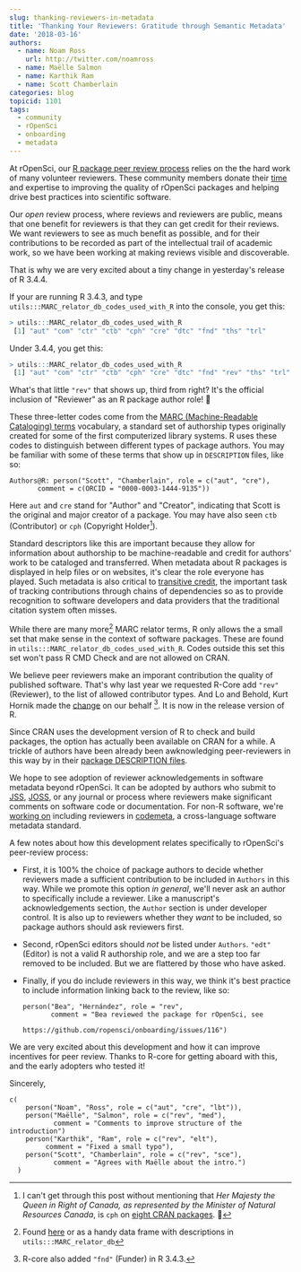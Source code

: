 ```yaml
---
slug: thanking-reviewers-in-metadata
title: 'Thanking Your Reviewers: Gratitude through Semantic Metadata'
date: '2018-03-16'
authors:
  - name: Noam Ross
    url: http://twitter.com/noamross
  - name: Maëlle Salmon
  - name: Karthik Ram
  - name: Scott Chamberlain
categories: blog
topicid: 1101
tags:
  - community
  - rOpenSci
  - onboarding
  - metadata
---
```


At rOpenSci, our [R package peer review process] relies on the the hard work of many volunteer reviewers.  These community members donate their [time] and expertise to improving the quality of  rOpenSci packages and helping drive best practices into scientific software.  

Our _open_ review process, where reviews and reviewers are public, means that one benefit for reviewers is that they can get credit for their reviews.  We want reviewers to see as much benefit as possible, and for their contributions to be recorded as part of the intellectual trail of academic work, so we have been working at making reviews visible and discoverable.

That is why we are very excited about a tiny change in yesterday's release of R 3.4.4.

If your are running R 3.4.3, and type `utils:::MARC_relator_db_codes_used_with_R` into the console, you get this:

```r
> utils:::MARC_relator_db_codes_used_with_R
 [1] "aut" "com" "ctr" "ctb" "cph" "cre" "dtc" "fnd" "ths" "trl"
```

Under 3.4.4, you get this:

```r
> utils:::MARC_relator_db_codes_used_with_R
 [1] "aut" "com" "ctr" "ctb" "cph" "cre" "dtc" "fnd" "rev" "ths" "trl"
```

What's that little `"rev"` that shows up, third from right? It's the official inclusion of "Reviewer" as an R package author role! 🎉 

These three-letter codes come from the [MARC (Machine-Readable Cataloging) terms][marc] vocabulary, a standard set of authorship types originally created for some of the first computerized library systems. R uses these codes to distinguish between different types of package authors. You may be familiar with some of these terms that show up in `DESCRIPTION` files, like so:

```
Authors@R: person("Scott", "Chamberlain", role = c("aut", "cre"), 
       comment = c(ORCID = "0000-0003-1444-9135"))
```

Here `aut` and `cre` stand for "Author" and "Creator", indicating that Scott is the original and major creator of a package.  You may have also seen `ctb` (Contributor) or `cph` (Copyright Holder[^1]).

[^1]: I can't get through this post without mentioning that _Her Majesty the Queen in Right of Canada, as represented by the Minister of Natural Resources Canada_, is `cph` on [eight CRAN packages](https://github.com/search?utf8=%E2%9C%93&q=org%3Acran+Her+Majesty+the+Queen+in+Right+of+Canada%2C+as+represented+by+the+Minister+of+Natural+Resources+Canada+filename%3ADESCRIPTION&type=Code). 👑 

Standard descriptors like this are important because they allow for information about authorship to be machine-readable and credit for authors' work to be cataloged and transferred. When metadata about R packages is displayed in help files or on websites, it's clear the role everyone has played. Such metadata is also critical to [transitive credit], the important task of tracking contributions  through chains of dependencies so as to provide recognition to software developers and data providers that the traditional citation system often misses.

While there are many more[^2] MARC relator terms, R only allows the a small set that make sense in the context of software packages.  These are found in  `utils:::MARC_relator_db_codes_used_with_R`. Codes outside this set this set won't pass R CMD Check and are not allowed on CRAN.

[^2]: Found [here](https://www.loc.gov/marc/relators/relaterm.html) or as a handy data frame with descriptions in `utils:::MARC_relator_db`

We believe peer reviewers make an imporant contribution the quality of published software. That's why last year we requested R-Core add `"rev"` (Reviewer), to the list of allowed contributor types. And Lo and Behold, Kurt Hornik made the [change] on our behalf [^3]. It is now in the release version of R.

[^3]: R-core also added `"fnd"` (Funder) in R 3.4.3.

Since CRAN uses the development version of R to check and build packages, the option has actually been available on CRAN for a while. A trickle of authors have been already been awknowledging peer-reviewers in this way by in their [package DESCRIPTION files].

We hope to see adoption of reviewer acknowledgements in software metadata beyond rOpenSci.  It can be adopted by authors who submit to [JSS], [JOSS], or any journal or process where reviewers make significant comments on software code or documentation.  For non-R software, we're [working on] including reviewers in [codemeta], a cross-language software metadata standard.

A few notes about how this development relates specifically to rOpenSci's peer-review process:

-   First, it is 100% the choice of package authors to decide whether reviewers made a sufficient contribution to be included in `Authors` in this way.  While we promote this option _in general_, we'll never ask an author to specifically include a reviewer.  Like a manuscript's acknowledgements section, the `Author` section is under developer control. It is also up to reviewers whether they _want_ to be included, so package authors should ask reviewers first.

-   Second, rOpenSci editors should _not_ be listed under `Authors`. `"edt"` (Editor) is not a valid R authorship role, and we are a step too far removed to be included.  But we are flattered by those who have asked.

-   Finally, if you do include reviewers in this way, we think it's best practice to include information linking back to the review, like so:

    ```
    person("Bea", "Hernández", role = "rev",
           comment = "Bea reviewed the package for rOpenSci, see 
                      https://github.com/ropensci/onboarding/issues/116")
    ```

We are very excited about this development and how it can improve incentives for peer review. Thanks to R-core for getting aboard with this, and the early adopters who tested it!

Sincerely,

```
c(
    person("Noam", "Ross", role = c("aut", "cre", "lbt")),
    person("Maëlle", "Salmon", role = c("rev", "med"),
           comment = "Comments to improve structure of the introduction")
    person("Karthik", "Ram", role = c("rev", "elt"),
         comment = "Fixed a small typo"),
    person("Scott", "Chamberlain", role = c("rev", "sce"),
           comment = "Agrees with Maëlle about the intro.")
  )
```

[time]: https://ropensci.org/blog/2016/03/28/software-review/#review-takes-a-lot-of-time

[R package peer review process]: https://ropensci.org/blog/2017/09/01/nf-softwarereview/

[change]: https://github.com/wch/r-source/blame/cb9b0506cced030613e06fb92799a1d1807bc257/src/library/utils/R/sysdata.R#L37

[package DESCRIPTION files]: https://github.com/search?utf8=%E2%9C%93&q=user%3Acran+filename%3ADESCRIPTION+person+role+rev+ropensci&type=Code

[marc]: https://en.wikipedia.org/wiki/MARC_standards

[transitive credit]: https://openresearchsoftware.metajnl.com/articles/10.5334/jors.be/

[JSS]: https://www.jstatsoft.org/

[JOSS]: http://joss.theoj.org/

[working on]: https://github.com/codemeta/codemeta/issues/177

[codemeta]: https://codemeta.github.io/
